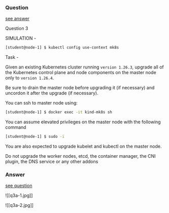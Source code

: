 ### Question

[see answer](#answer)

Question 3

SIMULATION -

```bash
[student@node-1] $ kubectl config use-context mk8s
```

Task -

Given an existing Kubernetes cluster running `version 1.26.3`, upgrade all of the Kubernetes control plane and node components on the master node only to `version 1.26.4`.

Be sure to drain the master node before upgrading it (if necessary) and uncordon it after the upgrade (if necessary).

You can ssh to master node using:

```bash
[student@node-1] $ docker exec -it kind-mk8s sh
```

You can assume elevated privileges on the master node with the following command

```bash
[student@node-1] $ sudo -i
```

You are also expected to upgrade kubelet and kubectl on the master node.

Do not upgrade the worker nodes, etcd, the container manager, the CNI plugin, the DNS service or any other addons
























### Answer

[see question](#question)

![[q3a-1.jpg]]

![[q3a-2.jpg]]
